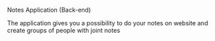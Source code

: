 Notes Application (Back-end)

The application gives you a possibility to do your notes on website and create groups of people with joint notes
